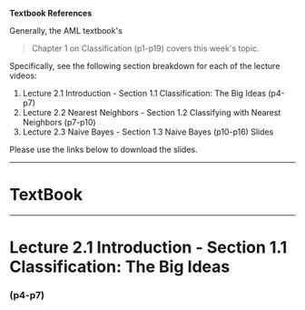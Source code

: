 **Textbook References**

Generally, the AML textbook's 
> Chapter 1 on Classification (p1-p19) covers this week's topic. 

Specifically, see the following section breakdown for each of the lecture videos:

1. Lecture 2.1 Introduction - Section 1.1 Classification: The Big Ideas (p4-p7)
2. Lecture 2.2 Nearest Neighbors - Section 1.2 Classifying with Nearest Neighbors (p7-p10)
3. Lecture 2.3 Naive Bayes - Section 1.3 Naive Bayes (p10-p16) 
Slides

Please use the links below to download the slides.

---
# TextBook

---
# Lecture 2.1 Introduction - Section 1.1 Classification: The Big Ideas 
### (p4-p7)

